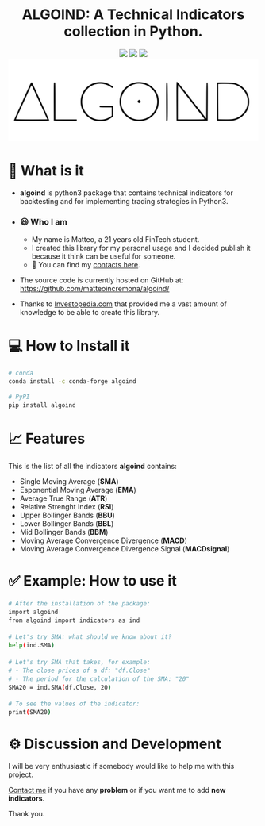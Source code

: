 <h1 align="center">ALGOIND: A Technical Indicators collection in Python.</h1>

<div align="center">
<img src="https://komarev.com/ghpvc/?username=matteoincremona&label=Profile%20views&color=blueviolet&style=flat" /> </a>
<img src ="https://img.shields.io/badge/pipy-%3E%20v3.7-blue" /> </a>
<img src ="https://img.shields.io/badge/version-0.0.3-green" /> </a>
<img src= "https://raw.githubusercontent.com/matteoincremona/algoind/main/logo.svg">

<div align="left">

# 🔎 What is it

- **algoind** is python3 package that contains technical indicators for backtesting and for implementing trading strategies in Python3.

- ### 😃 Who I am
  - My name is Matteo, a 21 years old FinTech student.
  - I created this library for my personal usage and I decided publish it because it think can be useful for someone.
  - 👋 You can find my [contacts here].

- The source code is currently hosted on GitHub at: https://github.com/matteoincremona/algoind/

- Thanks to [Investopedia.com] that provided me a vast amount of knowledge to be able to create this library.

# 💻 How to Install it
```sh
# conda
conda install -c conda-forge algoind
```

```sh
# PyPI
pip install algoind
```

# 📈 Features 
This is the list of all the indicators **algoind** contains:

  - Single Moving Average (**SMA**)
  - Esponential Moving Average (**EMA**)
  - Average True Range (**ATR**)
  - Relative Strenght Index (**RSI**)
  - Upper Bollinger Bands (**BBU**)
  - Lower Bollinger Bands (**BBL**)
  - Mid Bollinger Bands (**BBM**)
  - Moving Average Convergence Divergence (**MACD**)
  - Moving Average Convergence Divergence Signal (**MACDsignal**)

# ✅ Example: How to use it

```sh
# After the installation of the package:
import algoind
from algoind import indicators as ind

# Let's try SMA: what should we know about it?
help(ind.SMA)

# Let's try SMA that takes, for example:
# - The close prices of a df: "df.Close"
# - The period for the calculation of the SMA: "20"
SMA20 = ind.SMA(df.Close, 20)

# To see the values of the indicator:
print(SMA20)
```
# ⚙️ Discussion and Development
I will be very enthusiastic if somebody would like to help me with this project.

[Contact me] if you have any **problem** or if you want me to add **new indicators**.

Thank you.

[contacts here]: https://github.com/matteoincremona/matteoincremona/
[Investopedia.com]: https://www.investopedia.com
[Contact me]: https://github.com/matteoincremona/matteoincremona/
